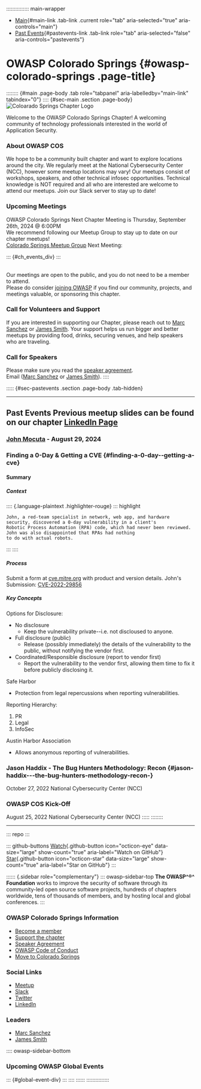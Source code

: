 ::::::::::::::: main-wrapper
- [Main](#div-main){#main-link .tab-link .current role="tab"
  aria-selected="true" aria-controls="main"}
- [Past Events](#div-pastevents){#pastevents-link .tab-link role="tab"
  aria-selected="false" aria-controls="pastevents"}

# OWASP Colorado Springs {#owasp-colorado-springs .page-title}

:::::::: {#main .page-body .tab role="tabpanel" aria-labelledby="main-link" tabindex="0"}
:::: {#sec-main .section .page-body}
![Coloarado Springs Chapter
Logo](https://owasp.org/www-chapter-colorado-springs/assets/images/owasp_blue.png)

Welcome to the OWASP Colorado Springs Chapter! A welcoming community of
technology professionals interested in the world of Application
Security.

### About OWASP COS

We hope to be a community built chapter and want to explore locations
around the city. We regularly meet at the National Cybersecurity Center
(NCC), however some meetup locations may vary! Our meetups consist of
workshops, speakers, and other technical infosec opportunities.
Technical knowledge is NOT required and all who are interested are
welcome to attend our meetups. Join our Slack server to stay up to date!

### Upcoming Meetings

OWASP Colorado Springs Next Chapter Meeting is Thursday, September 26th,
2024 @ 6:00PM\
We recommend following our Meetup Group to stay up to date on our
chapter meetups!\
[Colorado Springs Meetup
Group](https://www.meetup.com/OWASP-Colorado-Springs-Meetup/) Next
Meeting:

::: {#ch_events_div}
:::

\
Our meetings are open to the public, and you do not need to be a member
to attend.\
Please do consider [joining OWASP](https://owasp.org/membership/) if you
find our community, projects, and meetings valuable, or sponsoring this
chapter.

### Call for Volunteers and Support

If you are interested in supporting our Chapter, please reach out to
[Marc
Sanchez](https://owasp.org/cdn-cgi/l/email-protection#3855594a5b164b59565b505d4278574f594b4816574a5f)
or [James
Smith](https://owasp.org/cdn-cgi/l/email-protection#3a505b575f49144957534e527a554d5b494a1455485d).
Your support helps us run bigger and better meetups by providing food,
drinks, securing venues, and help speakers who are traveling.

### Call for Speakers

Please make sure you read the [speaker
agreement](https://owasp.org/www-policy/).\
Email ([Marc
Sanchez](https://owasp.org/cdn-cgi/l/email-protection#f19c908392df82909f9299948bb19e86908281df9e8396)
or [James
Smith](https://owasp.org/cdn-cgi/l/email-protection#fb919a969e88d58896928f93bb948c9a888bd594899c)).
::::

::::: {#sec-pastevents .section .page-body .tab-hidden}

------------------------------------------------------------------------

## Past Events Previous meetup slides can be found on our chapter [LinkedIn Page](https://www.linkedin.com/groups/14141110/)

### [John Mocuta](https://www.linkedin.com/in/atucom/) - August 29, 2024

### Finding a 0-Day & Getting a CVE {#finding-a-0-day--getting-a-cve}

#### Summary

##### Context

:::: {.language-plaintext .highlighter-rouge}
::: highlight
``` highlight
John, a red-team specialist in network, web app, and hardware security, discovered a 0-day vulnerability in a client's 
Robotic Process Automation (RPA) code, which had never been reviewed. John was also disappointed that RPAs had nothing
to do with actual robots.
```
:::
::::

##### Process

Submit a form at [cve.mitre.org](https://cve.mitre.org/) with product
and version details. John's Submission:
[CVE-2022-29856](https://cve.mitre.org/cgi-bin/cvename.cgi?name=2022-29856)

##### Key Concepts

Options for Disclosure:

- No disclosure
  - Keep the vulnerability private--i.e. not discloused to anyone.
- Full disclosure (public)
  - Release (possibly immediately) the details of the vulnerability to
    the public, without notifying the vendor first.
- Coordinated/Responsible disclosure (report to vendor first)
  - Report the vulnerability to the vendor first, allowing them time to
    fix it before publicly disclosing it.

Safe Harbor

- Protection from legal repercussions when reporting vulnerabilities.

Reporting Hierarchy:

1.  PR
2.  Legal
3.  InfoSec

Austin Harbor Association

- Allows anonymous reporting of vulnerabilities.

### Jason Haddix - The Bug Hunters Methodology: Recon  {#jason-haddix---the-bug-hunters-methodology-recon-}

October 27, 2022 National Cybersecurity Center (NCC)

### OWASP COS Kick-Off

August 25, 2022 National Cybersecurity Center (NCC)
:::::
::::::::

------------------------------------------------------------------------

::: repo
:::

::: github-buttons
[Watch](https://github.com/owasp/www-chapter-colorado-springs/subscription){.github-button
icon="octicon-eye" data-size="large" show-count="true"
aria-label="Watch on GitHub"}
[Star](https://github.com/owasp/www-chapter-colorado-springs){.github-button
icon="octicon-star" data-size="large" show-count="true"
aria-label="Star on GitHub"}
:::

:::::: {.sidebar role="complementary"}
::: owasp-sidebar-top
**The OWASP^®^ Foundation** works to improve the security of software
through its community-led open source software projects, hundreds of
chapters worldwide, tens of thousands of members, and by hosting local
and global conferences.
:::

### OWASP Colorado Springs Information

- [Become a member](https://owasp.org/membership/)
- [Support the chapter](https://owasp.org/donate/)
- [Speaker
  Agreement](https://owasp.org/www-policy/legal/speaker-agreement)
- [OWASP Code of
  Conduct](https://owasp.org/www-policy/operational/code-of-conduct)
- [Move to Colorado
  Springs](https://www.visitcos.com/travel-tools/local-services-information/moving-to-colorado-springs/)

### Social Links

- [Meetup](https://www.meetup.com/OWASP-Colorado-Springs-Meetup/)
- [Slack](https://join.slack.com/t/owaspcos/shared_invite/zt-1gq3pytxj-GW2YIc3bndCKJLgXtSmCGg)
- [Twitter](https://twitter.com/owaspcos/)
- [LinkedIn](https://www.linkedin.com/groups/14141110/)

### Leaders

- [Marc
  Sanchez](https://owasp.org/cdn-cgi/l/email-protection#036e6271602d70626d606b6679436c746270732d6c7164)
- [James
  Smith](https://owasp.org/cdn-cgi/l/email-protection#4d272c20283e633e202439250d223a2c3e3d63223f2a)

:::: owasp-sidebar-bottom
### Upcoming OWASP Global Events

::: {#global-event-div}
:::
::::
::::::
:::::::::::::::
